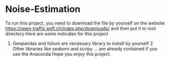 # Noise-Estimation
To run this project, you need to download the file by yourself on the website https://open-traffic.epfl.ch/index.php/downloads/ and then put it to root directory
Here are some indicates for this project
1. Geopandas and folium are necessary library to install by yourself
2  Other libraries like seaborn and scripy ... are already contained if you use the Anaconda 
Hope you enjoy this project.

